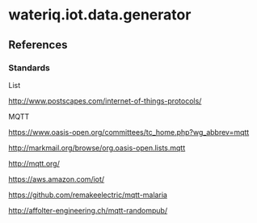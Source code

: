 # wateriq.iot.data.generator

## References

### Standards

List

http://www.postscapes.com/internet-of-things-protocols/

MQTT

https://www.oasis-open.org/committees/tc_home.php?wg_abbrev=mqtt

http://markmail.org/browse/org.oasis-open.lists.mqtt

http://mqtt.org/

https://aws.amazon.com/iot/

https://github.com/remakeelectric/mqtt-malaria

http://affolter-engineering.ch/mqtt-randompub/
